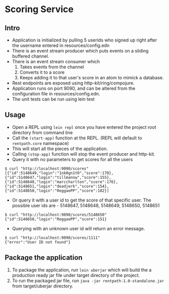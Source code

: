 # Scoring Service

## Intro

- Application is initialized by pulling 5 userids who signed up right after the username entered in resources/config.edn
- There is an event stream producer which puts events on a sliding buffered channel.
- There is an event stream consumer which 
  1. Takes events from the channel
  2. Converts it to a score
  2. Keeps adding it to that user's score in an atom to mimick a database.
- Rest endpoints are exposed using http-kit/ring/compojure.
- Application runs on port 9090, and can be altered from the configuration file in resources/config.edn.
- The unit tests can be run using lein test

## Usage

- Open a REPL using ```lein repl``` once you have entered the project root directory from command line
- Call the ```(start-app)``` function at the REPL. (REPL will default to ```rentpath.core``` namespace)
- This will start all the pieces of the application.
- Calling ```(stop-app)``` function will stop the event producer and http-kit.
- Query it with no parameters to get scores for all the users

```
$ curl "http://localhost:9090/scores"
[{"id":5148649,"login":"1nk0gn1t0","score":170},{"id":5148647,"login":"tillmannw","score":155},{"id":5148648,"login":"marccharlton","score":176},{"id":5148651,"login":"deadjerk","score":154},{"id":5148650,"login":"ReggaePP","score":182}]
```

- Or query it with a user id to get the score of that specific user. The possible user ids are - 5148647, 5148648, 5148649, 5148650, 5148651

```
$ curl "http://localhost:9090/scores/5148650"
{"id":5148650,"login":"ReggaePP","score":151}
```
- Querying with an unknown user id will return an error message.

```
$ curl "http://localhost:9090/scores/1111"
{"error":"User ID not found"}
```

## Package the application
  1. To package the application, run ```lein uberjar``` which will build the a production ready jar file under target directory of the project.
  2. To run the packaged jar file, run ```java -jar rentpath-1.0-standalone.jar``` from target/uberjar directory.
